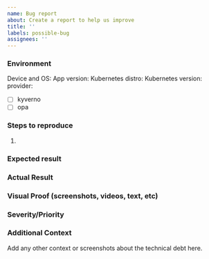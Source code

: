 ```yaml
---
name: Bug report
about: Create a report to help us improve
title: ''
labels: possible-bug
assignees: ''
---
```


### Environment
Device and OS:
App version:
Kubernetes distro:
Kubernetes version:
provider:
- [ ] kyverno
- [ ] opa

### Steps to reproduce
1.

### Expected result

### Actual Result

### Visual Proof (screenshots, videos, text, etc)

### Severity/Priority

### Additional Context
Add any other context or screenshots about the technical debt here.
